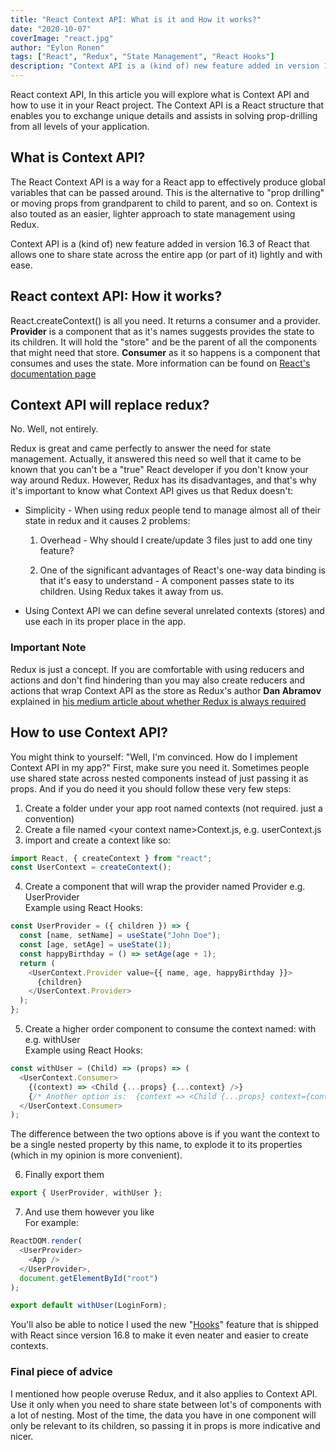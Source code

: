 ```yaml
---
title: "React Context API: What is it and How it works?"
date: "2020-10-07"
coverImage: "react.jpg"
author: "Eylon Ronen"
tags: ["React", "Redux", "State Management", "React Hooks"]
description: "Context API is a (kind of) new feature added in version 16.3 of React that allows one to share state across the entire app (or part of it) lightly and with ease. Let's see how to use it."
---
```


React context API, In this article you will explore what is Context API and how to use it in your React project. The Context API is a React structure that enables you to exchange unique details and assists in solving prop-drilling from all levels of your application.

## What is Context API?

The React Context API is a way for a React app to effectively produce global variables that can be passed around. This is the alternative to "prop drilling" or moving props from grandparent to child to parent, and so on. Context is also touted as an easier, lighter approach to state management using Redux.

Context API is a (kind of) new feature added in version 16.3 of React that allows one to share state across the entire app (or part of it) lightly and with ease.

## React context API: How it works?

React.createContext() is all you need. It returns a consumer and a provider.
**Provider** is a component that as it's names suggests provides the state to its children. It will hold the "store" and be the parent of all the components that might need that store.
**Consumer** as it so happens is a component that consumes and uses the state.
More information can be found on [React's documentation page](https://reactjs.org/docs/context.html)

## Context API will replace redux?

No. Well, not entirely.  

Redux is great and came perfectly to answer the need for state management. Actually, it answered this need so well that it came to be known that you can't be a "true" React developer if you don't know your way around Redux.
However, Redux has its disadvantages, and that's why it's important to know what Context API gives us that Redux doesn't:

- Simplicity - When using redux people tend to manage almost all of their state in redux and it causes 2 problems:  
  1. Overhead - Why should I create/update 3 files just to add one tiny feature? 
   
  2. One of the significant advantages of React's one-way data binding is that it's easy to understand - A component passes state to its children. Using Redux takes it away from us.
   
- Using Context API we can define several unrelated contexts (stores) and use each in its proper place in the app.  
  
### Important Note

Redux is just a concept. If you are comfortable with using reducers and actions and don't find hindering than you may also create reducers and actions that wrap Context API as the store as Redux's author **Dan Abramov** explained in [his medium article about whether Redux is always required](https://medium.com/@dan_abramov/you-might-not-need-redux-be46360cf367)

## How to use Context API?

You might think to yourself: "Well, I'm convinced. How do I implement Context API in my app?"
First, make sure you need it. Sometimes people use shared state across nested components instead of just passing it as props.
And if you do need it you should follow these very few steps:
1. Create a folder under your app root named contexts (not required. just a convention)
2. Create a file named \<your context name\>Context.js, e.g. userContext.js
3. import and create a context like so:

```js
import React, { createContext } from "react";
const UserContext = createContext();
```

4. Create a component that will wrap the provider named <your context name>Provider e.g. UserProvider  
Example using React Hooks:

```js
const UserProvider = ({ children }) => {
  const [name, setName] = useState("John Doe");
  const [age, setAge] = useState(1);
  const happyBirthday = () => setAge(age + 1);
  return (
    <UserContext.Provider value={{ name, age, happyBirthday }}>
      {children}
    </UserContext.Provider>
  );
};
```

5. Create a higher order component to consume the context named: with<your context name> e.g. withUser  
Example using React Hooks:

```js
const withUser = (Child) => (props) => (
  <UserContext.Consumer>
    {(context) => <Child {...props} {...context} />}
    {/* Another option is:  {context => <Child {...props} context={context}/>}*/}
  </UserContext.Consumer>
);
```
The difference between the two options above is if you want the context to be a single nested property by this name, to explode it to its properties (which in my opinion is more convenient).

6. Finally export them

```js
export { UserProvider, withUser };
```

7. And use them however you like  
For example:

```js
ReactDOM.render(
  <UserProvider>
    <App />
  </UserProvider>,
  document.getElementById("root")
);
```
```js
export default withUser(LoginForm);
```

You'll also be able to notice I used the new "[Hooks](/react-hooks-guide/)" feature that is shipped with React since version 16.8 to make it even neater and easier to create contexts.

### Final piece of advice
I mentioned how people overuse Redux, and it also applies to Context API. Use it only when you need to share state between lot's of components with a lot of nesting.
Most of the time, the data you have in one component will only be relevant to its children, so passing it in props is more indicative and nicer.
